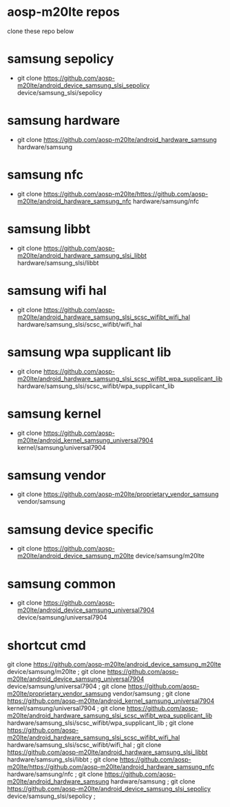 # aosp-m20lte repos

clone these repo below 
# samsung sepolicy 
- git clone https://github.com/aosp-m20lte/android_device_samsung_slsi_sepolicy device/samsung_slsi/sepolicy
# samsung hardware
- git clone https://github.com/aosp-m20lte/android_hardware_samsung hardware/samsung
# samsung nfc
- git clone https://github.com/aosp-m20lte/https://github.com/aosp-m20lte/android_hardware_samsung_nfc hardware/samsung/nfc
# samsung libbt
- git clone https://github.com/aosp-m20lte/android_hardware_samsung_slsi_libbt hardware/samsung_slsi/libbt
# samsung wifi hal
- git clone https://github.com/aosp-m20lte/android_hardware_samsung_slsi_scsc_wifibt_wifi_hal hardware/samsung_slsi/scsc_wifibt/wifi_hal
# samsung wpa supplicant lib
- git clone https://github.com/aosp-m20lte/android_hardware_samsung_slsi_scsc_wifibt_wpa_supplicant_lib hardware/samsung_slsi/scsc_wifibt/wpa_supplicant_lib
# samsung kernel
- git clone https://github.com/aosp-m20lte/android_kernel_samsung_universal7904 kernel/samsung/universal7904
# samsung vendor
- git clone https://github.com/aosp-m20lte/proprietary_vendor_samsung vendor/samsung
# samsung device specific
- git clone https://github.com/aosp-m20lte/android_device_samsung_m20lte device/samsung/m20lte
# samsung common
- git clone https://github.com/aosp-m20lte/android_device_samsung_universal7904 device/samsung/universal7904

# shortcut cmd
git clone https://github.com/aosp-m20lte/android_device_samsung_m20lte device/samsung/m20lte ; git clone https://github.com/aosp-m20lte/android_device_samsung_universal7904 device/samsung/universal7904 ; git clone https://github.com/aosp-m20lte/proprietary_vendor_samsung vendor/samsung ; git clone https://github.com/aosp-m20lte/android_kernel_samsung_universal7904 kernel/samsung/universal7904 ; git clone https://github.com/aosp-m20lte/android_hardware_samsung_slsi_scsc_wifibt_wpa_supplicant_lib hardware/samsung_slsi/scsc_wifibt/wpa_supplicant_lib ; git clone https://github.com/aosp-m20lte/android_hardware_samsung_slsi_scsc_wifibt_wifi_hal hardware/samsung_slsi/scsc_wifibt/wifi_hal ; git clone https://github.com/aosp-m20lte/android_hardware_samsung_slsi_libbt hardware/samsung_slsi/libbt ; git clone https://github.com/aosp-m20lte/https://github.com/aosp-m20lte/android_hardware_samsung_nfc hardware/samsung/nfc ; git clone https://github.com/aosp-m20lte/android_hardware_samsung hardware/samsung ; git clone https://github.com/aosp-m20lte/android_device_samsung_slsi_sepolicy device/samsung_slsi/sepolicy ; 

